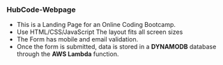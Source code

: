 <h3 id="hubcode-webpage">HubCode-Webpage</h3>
<ul>
    <li>This is a Landing Page for an Online Coding Bootcamp.</li>
<li>Use HTML/CSS/JavaScript
The layout fits all screen sizes</li>
<li>The Form has mobile and email validation.</li>
<li>Once the form is submitted, data is stored in a <b>DYNAMODB</b> database through the <b>AWS Lambda</b> function. </li>

</ul>
